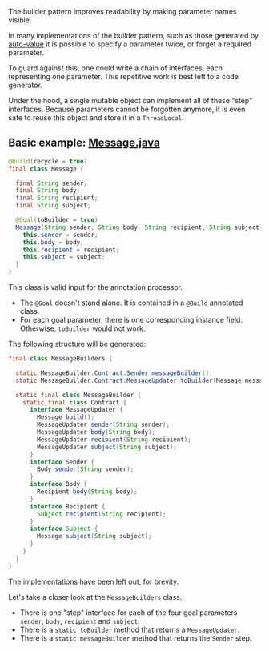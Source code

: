 The builder pattern improves readability by making parameter names visible.

In many implementations of the builder pattern, 
such as those generated by [auto-value](https://github.com/google/auto/tree/master/value)
it is possible to specify a parameter twice, or forget a required parameter.

To guard against this, one could write a chain of interfaces, each representing one parameter.
This repetitive work is best left to a code generator.

Under the hood, a single mutable object can implement all of these &quot;step&quot; interfaces. 
Because parameters cannot be forgotten anymore, it is even safe to reuse this object and store it in a `ThreadLocal`.

## Basic example: [Message.java](../blob/master/examples/basic/src/main/java/net/zerobuilder/examples/basic/Message.java)

````java
@Build(recycle = true)
final class Message {

  final String sender;
  final String body;
  final String recipient;
  final String subject;

  @Goal(toBuilder = true)
  Message(String sender, String body, String recipient, String subject) {
    this.sender = sender;
    this.body = body;
    this.recipient = recipient;
    this.subject = subject;
  }
}

````

This class is valid input for the annotation processor.

* The `@Goal` doesn't stand alone. It is contained in a `@Build` annotated class.
* For each goal parameter, there is one corresponding instance field. Otherwise, `toBuilder` would not work.

The following structure will be generated:

````java
final class MessageBuilders {

  static MessageBuilder.Contract.Sender messageBuilder();
  static MessageBuilder.Contract.MessageUpdater toBuilder(Message message);

  static final class MessageBuilder {
    static final class Contract {
      interface MessageUpdater {
        Message build();
        MessageUpdater sender(String sender);
        MessageUpdater body(String body);
        MessageUpdater recipient(String recipient);
        MessageUpdater subject(String subject);
      }
      interface Sender {
        Body sender(String sender);
      }
      interface Body {
        Recipient body(String body);
      }
      interface Recipient {
        Subject recipient(String recipient);
      }
      interface Subject {
        Message subject(String subject);
      }
    }
  }
}
````

The implementations have been left out, for brevity.

Let's take a closer look at the `MessageBuilders` class.

* There is one "step" interface for each of the four goal parameters `sender`, `body`, `recipient` and `subject`. 
* There is a `static toBuilder` method that returns a `MessageUpdater`.
* There is a `static messageBuilder` method that returns the `Sender` step.
